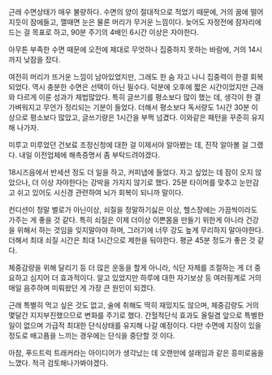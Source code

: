 근래 수면상태가 매우 불량하다. 수면의 양이 절대적으로 적었기 때문에, 거의 꿈에 떨어지듯이 잠에들고, 깰때면 눈은 물론 머리가 무거운 느낌이다.
늦어도 자정전에 잠자리에 드는 걸 목표로 하고, 90분 주기의 4배인 6시간 이상은 자야한다.

아무튼 부족한 수면 때문에 오전에 제대로 무엇하나 집중하지 못하는 바람에, 거의 14시까지 낮잠을 잤다.

여전히 머리가 뜨거운 느낌이 남아있었지만, 그래도 한 숨 자고 나니 집중력이 한결 회복되었다.
역시 충분한 수면은 선택이 아닌 필수다.
덕분에 오후에 짧은 시간이었지만 근래와 다르게 이룬 성과가 제법많았다. 특히 글쓰기를 평소보다 많이 했는 데, 생각이 한 결 가벼워지고 무언가 정리되는 기분이 들었다.
더해서 평소보다 독서량도 1시간 30분 이상으로 평소보다 많았고, 글쓰기량은 1시간을 부쩍 넘겼다. 이와같은 패턴을 꾸준히 유지해 나가자.

미루고 미루었던 건보료 조정신청에 대한 걸 이제서야 알아봤는 데, 진작 알아볼 걸 그랬다. 내일 이전업체에 해촉증명서 좀 부탁드려야겠다.

18시즈음에서 반세션 정도 더 일을 하고, 커피냅에 들었다. 자고 싶었는 데 잠이 오지 않았으나, 더 이상 자야한다는 강박을 가지지 않기로 했다. 25분 타이머를 맞추고 눈만감고 쉬고 있어도 시신경 관련하여 뇌가 회복이 되니까 말이다.

컨디션이 정말 별로가 아닌이상, 쇠질을 정말하기싫은 이상, 헬스장에는 가끔씩이라도 가주는 게 좋을 것 같다. 특히 쇠질은 이제 더이상 이쁜몸을 만들기 위한게 아니라 건강을 위해서 하는 것임을 잊지말아야 하며, 그러기에 너무 강도 높게 무리하지 말아야한다. 더해서 최대 쇠질 시간은 최대 1시간으로 제한을 둬야한다. 평균 45분 정도가 좋은 것 같다.

체중감량을 위해 달리기 등 더 많은 운동을 할게 아니라, 식단 자체를 조절하는 게 더 중요하고 심지어 더 효과적이다.
알고 있었지만 하루에 대한 자기보상 등 여러핑계로 거의 매일 음주하며 미뤄왔던 게 가장 큰 원인이 되겠다.

근래 특별히 먹고 싶은 것도 없고, 술에 취해도 딱히 재밌지도 않으며, 체중감량도 거의 몇달간 지지부진했으므로 변화를 주기로 했다. 간헐적단식 효과도 올릴겸 앞으로 특별한 일이 없으며 가급적 최대한 단식상태를 유지해 나갈 예정이다. 다만 수면에 지장이 있을정도로 배고픔을 느끼는 경우에는 단식을 중단할 것 이다.

아참, 푸드트럭 트래커라는 아이디어가 생각났는 데 오랜만에 설래임과 같은 흥미로움을 느꼈다. 적극 검토해나가봐야겠다.
